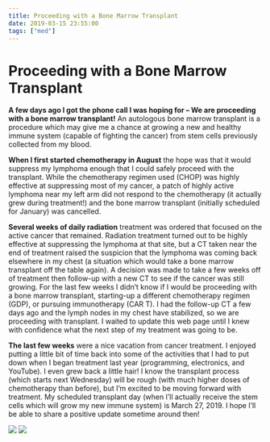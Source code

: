 ```yaml
---
title: Proceeding with a Bone Marrow Transplant
date: 2019-03-15 23:55:00
tags: ["med"]
---
```


# Proceeding with a Bone Marrow Transplant

**A few days ago I got the phone call I was hoping for – We are proceeding with a bone marrow transplant!** An autologous bone marrow transplant is a procedure which may give me a chance at growing a new and healthy immune system (capable of fighting the cancer) from stem cells previously collected from my blood.

**When I first started chemotherapy in August** the hope was that it would suppress my lymphoma enough that I could safely proceed with the transplant. While the chemotherapy regimen used (CHOP) was highly effective at suppressing most of my cancer, a patch of highly active lymphoma near my left arm did not respond to the chemotherapy (it actually grew during treatment!) and the bone marrow transplant (initially scheduled for January) was cancelled.

**Several weeks of daily radiation** treatment was ordered that focused on the active cancer that remained. Radiation treatment turned out to be highly effective at suppressing the lymphoma at that site, but a CT taken near the end of treatment raised the suspicion that the lymphoma was coming back elsewhere in my chest (a situation which would take a bone marrow transplant off the table again). A decision was made to take a few weeks off of treatment then follow-up with a new CT to see if the cancer was still growing. For the last few weeks I didn’t know if I would be proceeding with a bone marrow transplant, starting-up a different chemotherapy regimen (GDP), or pursuing immunotherapy (CAR T). I had the follow-up CT a few days ago and the lymph nodes in my chest have stabilized, so we are proceeding with transplant. I waited to update this web page until I knew with confidence what the next step of my treatment was going to be.

**The last few weeks** were a nice vacation from cancer treatment. I enjoyed putting a little bit of time back into some of the activities that I had to put down when I began treatment last year (programming, electronics, and YouTube). I even grew back a little hair! I know the transplant process (which starts next Wednesday) will be rough (with much higher doses of chemotherapy than before), but I’m excited to be moving forward with treatment. My scheduled transplant day (when I’ll actually receive the stem cells which will grow my new immune system) is March 27, 2019. I hope I’ll be able to share a positive update sometime around then!

<div class="text-center img-border">

[![](https://swharden.com/static/2019/03/15/DSC_0401_thumb.jpg)](https://swharden.com/static/2019/03/15/DSC_0401.jpg)
[![](https://swharden.com/static/2019/03/15/DSC_0480-1_thumb.jpg)](https://swharden.com/static/2019/03/15/DSC_0480-1.jpg)

</div>